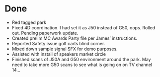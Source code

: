 # Done

- Red tagged park
- Fixed 4D coordination. I had set it as J50 instead of G50, oops. Rolled out. Pending paperwork update.
- Created prelim MC Awards Party file per James’ instructions.
- Reported Safety issue golf carts blind corner.
- Mixed down sample signal SFX for demo purposes.
- Assisted with install of speakers market circle
- Finished scans of J50A and G50 environment around the park. May need to take more G50 scans to see what is going on on TV channel 14…
